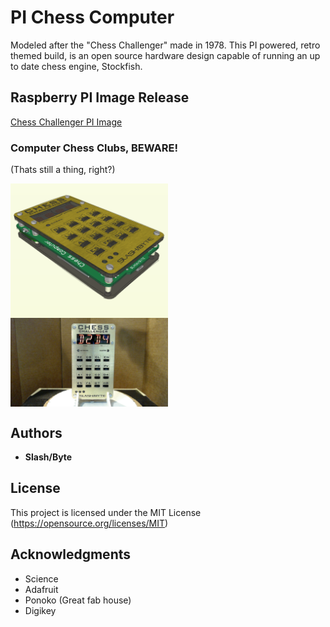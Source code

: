 # PI Chess Computer
Modeled after the "Chess Challenger" made in 1978.
This PI powered, retro themed build,
is an open source hardware design capable of running an up to date chess engine, Stockfish.

## Raspberry PI Image Release
[Chess Challenger PI Image](https://github.com/slashbyte/ChessComputer-Source/releases)

### Computer Chess Clubs, BEWARE!
(Thats still a thing, right?)

<img src="assembly/images/assembly01.png" width="50%" align="middle" >
<img src="photo/ChessChallenger.gif" width="50%" align="middle" >

## Authors
* **Slash/Byte**
## License
This project is licensed under the MIT License
(https://opensource.org/licenses/MIT)
## Acknowledgments
* Science
* Adafruit
* Ponoko (Great fab house)
* Digikey
